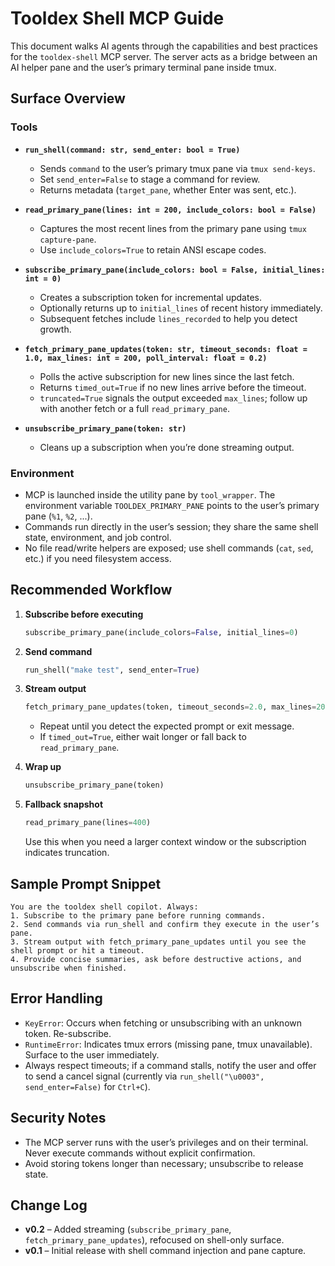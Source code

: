 # Tooldex Shell MCP Guide

This document walks AI agents through the capabilities and best practices for the
`tooldex-shell` MCP server. The server acts as a bridge between an AI helper pane and
the user’s primary terminal pane inside tmux.

## Surface Overview

### Tools

- **`run_shell(command: str, send_enter: bool = True)`**
  - Sends `command` to the user’s primary tmux pane via `tmux send-keys`.
  - Set `send_enter=False` to stage a command for review.
  - Returns metadata (`target_pane`, whether Enter was sent, etc.).

- **`read_primary_pane(lines: int = 200, include_colors: bool = False)`**
  - Captures the most recent lines from the primary pane using `tmux capture-pane`.
  - Use `include_colors=True` to retain ANSI escape codes.

- **`subscribe_primary_pane(include_colors: bool = False, initial_lines: int = 0)`**
  - Creates a subscription token for incremental updates.
  - Optionally returns up to `initial_lines` of recent history immediately.
  - Subsequent fetches include `lines_recorded` to help you detect growth.

- **`fetch_primary_pane_updates(token: str, timeout_seconds: float = 1.0, max_lines: int = 200, poll_interval: float = 0.2)`**
  - Polls the active subscription for new lines since the last fetch.
  - Returns `timed_out=True` if no new lines arrive before the timeout.
  - `truncated=True` signals the output exceeded `max_lines`; follow up with another fetch or a full `read_primary_pane`.

- **`unsubscribe_primary_pane(token: str)`**
  - Cleans up a subscription when you’re done streaming output.

### Environment

- MCP is launched inside the utility pane by `tool_wrapper`. The environment variable `TOOLDEX_PRIMARY_PANE` points to the user’s primary pane (`%1`, `%2`, ...).
- Commands run directly in the user’s session; they share the same shell state, environment, and job control.
- No file read/write helpers are exposed; use shell commands (`cat`, `sed`, etc.) if you need filesystem access.

## Recommended Workflow

1. **Subscribe before executing**
   ```python
   subscribe_primary_pane(include_colors=False, initial_lines=0)
   ```

2. **Send command**
   ```python
   run_shell("make test", send_enter=True)
   ```

3. **Stream output**
   ```python
   fetch_primary_pane_updates(token, timeout_seconds=2.0, max_lines=200)
   ```
   - Repeat until you detect the expected prompt or exit message.
   - If `timed_out=True`, either wait longer or fall back to `read_primary_pane`.

4. **Wrap up**
   ```python
   unsubscribe_primary_pane(token)
   ```

5. **Fallback snapshot**
   ```python
   read_primary_pane(lines=400)
   ```
   Use this when you need a larger context window or the subscription indicates truncation.

## Sample Prompt Snippet

```
You are the tooldex shell copilot. Always:
1. Subscribe to the primary pane before running commands.
2. Send commands via run_shell and confirm they execute in the user’s pane.
3. Stream output with fetch_primary_pane_updates until you see the shell prompt or hit a timeout.
4. Provide concise summaries, ask before destructive actions, and unsubscribe when finished.
```

## Error Handling

- `KeyError`: Occurs when fetching or unsubscribing with an unknown token. Re-subscribe.
- `RuntimeError`: Indicates tmux errors (missing pane, tmux unavailable). Surface to the user immediately.
- Always respect timeouts; if a command stalls, notify the user and offer to send a cancel signal (currently via `run_shell("\u0003", send_enter=False)` for `Ctrl+C`).

## Security Notes

- The MCP server runs with the user’s privileges and on their terminal. Never execute commands without explicit confirmation.
- Avoid storing tokens longer than necessary; unsubscribe to release state.

## Change Log

- **v0.2** – Added streaming (`subscribe_primary_pane`, `fetch_primary_pane_updates`), refocused on shell-only surface.
- **v0.1** – Initial release with shell command injection and pane capture.

